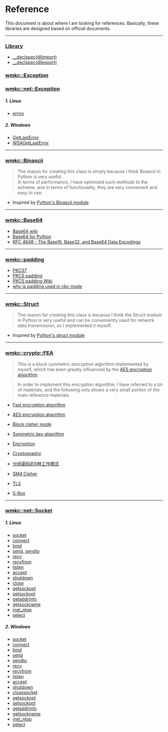 # Reference

This document is about where I am looking for references. Basically, these libraries are designed based on official documents.

----

### [Library](includes/config/wmkc.hpp)
 - [__declspec(dllimport)](https://learn.microsoft.com/zh-cn/cpp/build/importing-into-an-application-using-declspec-dllimport?view=msvc-170)
 - [__declspec(dllexport)](https://learn.microsoft.com/zh-cn/cpp/build/exporting-from-a-dll-using-declspec-dllexport?view=msvc-170)

### [wmkc::Exception](includes/config/exception.hpp)
### [wmkc::net::Exception](includes/network/exception.hpp)

##### 1. Linux
 - [errno](https://man7.org/linux/man-pages/man3/errno.3.html)
##### 2. Windows
 - [GetLastError](https://learn.microsoft.com/en-us/windows/win32/api/errhandlingapi/nf-errhandlingapi-getlasterror)
 - [WSAGetLastError](https://learn.microsoft.com/en-us/windows/win32/api/winsock/nf-winsock-wsagetlasterror)

---

### [wmkc::Binascii](includes/binascii.hpp)
> The reason for creating this class is simply because I think Binascii in Python is very useful.  
> In terms of performance, I have optimized such methods to the extreme, and in terms of functionality, they are very convenient and easy to use.

 - Inspired by [Python's Binascii module](https://docs.python.org/zh-cn/3/library/binascii.html)

---

### [wmkc::Base64](includes/base64.hpp)

 - [Base64 wiki](https://en.wikipedia.org/wiki/Base64)
 - [Base64 for Python](https://docs.python.org/3/library/base64.html)
 - [RFC 4648 - The Base16, Base32, and Base64 Data Encodings](https://datatracker.ietf.org/doc/html/rfc4648)

---

### [wmkc::padding](includes/padding.hpp)

 - [PKCS7](https://en.wikipedia.org/wiki/PKCS_7)
 - [PKCS padding](https://www.ibm.com/docs/en/zos/3.1.0?topic=rules-pkcs-padding-method)
 - [PKCS padding Wiki](https://en.wikipedia.org/wiki/Padding_(cryptography))
 - [why is padding used in cbc mode](https://crypto.stackexchange.com/questions/48628/why-is-padding-used-in-cbc-mode)

---

### [wmkc::Struct](includes/struct.hpp)
> The reason for creating this class is because I think the Struct module in Python is very useful and can be conveniently used for network data transmission, so I implemented it myself.
 - Inspired by [Python's struct module](https://docs.python.org/zh-cn/3/library/struct.html)

---

### [wmkc::crypto::FEA](includes/crypto/fea.hpp)
> This is a block symmetric encryption algorithm implemented by myself, which has been greatly influenced by the [AES encryption algorithm](https://en.wikipedia.org/wiki/Advanced_Encryption_Standard).

> In order to implement this encryption algorithm, I have referred to a lot of materials, and the following only shows a very small portion of the main reference materials.

 - [Fast encryption algorithm](includes/crypto/fea.hpp)

 - [AES encryption algorithm](https://en.wikipedia.org/wiki/Advanced_Encryption_Standard)
 - [Block cipher mode](https://en.wikipedia.org/wiki/Block_cipher_mode_of_operation)
 - [Symmetric key algorithm](https://en.wikipedia.org/wiki/Symmetric-key_algorithm)
 - [Encryption](https://en.wikipedia.org/wiki/Encryption)
 - [Cryptography](https://en.wikipedia.org/wiki/Cryptography)
 - [分组密码的5种工作模式](https://www.bilibili.com/video/BV1U8411f74f/)
 - [SM4 Cipher](https://en.wikipedia.org/wiki/SM4_(cipher))
 - [TLS](https://en.wikipedia.org/wiki/Transport_Layer_Security)
 - [S-Box](https://en.wikipedia.org/wiki/S-box)

---

### [wmkc::net::Socket](includes/network/socket.hpp)

##### 1. Linux
 - [socket](https://man7.org/linux/man-pages/man2/socket.2.html)
 - [connect](https://www.man7.org/linux/man-pages/man2/connect.2.html)
 - [bind](https://man7.org/linux/man-pages/man2/bind.2.html)
 - [send, sendto](https://man7.org/linux/man-pages/man2/sendto.2.html)
 - [recv](https://www.man7.org/linux/man-pages/man2/recv.2.html)
 - [recvfrom](https://man7.org/linux/man-pages/man3/recvfrom.3p.html)
 - [listen](https://man7.org/linux/man-pages/man2/listen.2.html)
 - [accept](https://man7.org/linux/man-pages/man2/accept.2.html)
 - [shutdown](https://man7.org/linux/man-pages/man2/shutdown.2.html)
 - [close](https://man7.org/linux/man-pages/man2/close.2.html)
 - [getsockopt](https://man7.org/linux/man-pages/man2/getsockopt.2.html)
 - [setsockopt](https://pubs.opengroup.org/onlinepubs/009695399/functions/setsockopt.html)
 - [getaddrinfo](https://man7.org/linux/man-pages/man3/getaddrinfo.3.html)
 - [getsockname](https://man7.org/linux/man-pages/man2/getsockname.2.html)
 - [inet_ntop](https://man7.org/linux/man-pages/man3/inet_ntop.3.html)
 - [select](https://man7.org/linux/man-pages/man2/select.2.html)
##### 2. Windows
 - [socket](https://learn.microsoft.com/en-us/windows/win32/api/winsock2/nf-winsock2-socket)
 - [connect](https://learn.microsoft.com/en-us/windows/win32/api/winsock2/nf-winsock2-connect)
 - [bind](https://learn.microsoft.com/en-us/windows/win32/api/winsock2/nf-winsock2-bind)
 - [send](https://learn.microsoft.com/en-us/windows/win32/api/winsock2/nf-winsock2-send)
 - [sendto](https://learn.microsoft.com/en-us/windows/win32/api/winsock2/nf-winsock2-sendto)
 - [recv](https://learn.microsoft.com/en-us/windows/win32/api/winsock2/nf-winsock2-recv)
 - [recvfrom](https://learn.microsoft.com/en-us/windows/win32/api/winsock2/nf-winsock2-recvfrom)
 - [listen](https://learn.microsoft.com/en-us/windows/win32/api/winsock2/nf-winsock2-listen)
 - [accept](https://learn.microsoft.com/en-us/windows/win32/api/winsock2/nf-winsock2-accept)
 - [shutdown](https://learn.microsoft.com/en-us/windows/win32/api/winsock2/nf-winsock2-shutdown)
 - [closesocket](https://learn.microsoft.com/en-us/windows/win32/api/winsock2/nf-winsock2-closesocket)
 - [getsockopt](https://learn.microsoft.com/en-us/windows/win32/api/winsock/nf-winsock-getsockopt)
 - [setsockopt](https://learn.microsoft.com/en-us/windows/win32/api/winsock/nf-winsock-setsockopt)
 - [getaddrinfo](https://learn.microsoft.com/en-us/windows/win32/api/ws2tcpip/nf-ws2tcpip-getaddrinfo)
 - [getsockname](https://learn.microsoft.com/en-us/windows/win32/api/winsock2/nf-winsock2-getsockname)
 - [inet_ntop](https://learn.microsoft.com/en-us/windows/win32/api/ws2tcpip/nf-ws2tcpip-inet_ntop)
 - [select](https://learn.microsoft.com/zh-cn/windows/win32/api/winsock2/nf-winsock2-select)